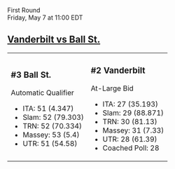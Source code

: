 First Round  
Friday, May 7 at 11:00 EDT
## [Vanderbilt vs Ball St.](https://www.ncaa.com/game/5833676) 

<table><tr><td>  

### #3 Ball St.  

Automatic Qualifier  
- ITA: 51 (4.347)  
- Slam: 52 (79.303)  
- TRN: 52 (70.334)  
- Massey: 53 (5.4)  
- UTR: 51 (54.58)  

</td><td>  

### #2 Vanderbilt  

At-Large Bid  
- ITA: 27 (35.193)  
- Slam: 29 (88.871)  
- TRN: 30 (81.13)  
- Massey: 31 (7.33)  
- UTR: 28 (61.39)  
- Coached Poll: 28  

</td></tr></table>  